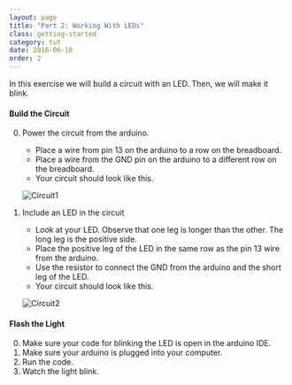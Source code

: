 ```yaml
---
layout: page
title: "Part 2: Working With LEDs"
class: getting-started
category: tut
date: 2016-06-18
order: 2
---
```


In this exercise we will build a circuit with an LED. Then, we will make it blink.

#### Build the Circuit

0. Power the circuit from the arduino.
    * Place a wire from pin 13 on the arduino to a row on the breadboard.
    * Place a wire from the GND pin on the arduino to  a different row on the breadboard.
    * Your circuit should look like this.

    ![Circuit1]({{site.baseurl}}/assets/part1/power-breadboard-img.jpg)

0. Include an LED in the circuit
    * Look at your LED. Observe that one leg is longer than the other. The long leg is the positive side.
    * Place the positive leg of the LED in the same row as the pin 13 wire from the arduino.
    * Use the resistor to connect the GND from the arduino and the short leg of the LED.
    * Your circuit should look like this.

    ![Circuit2]({{site.baseurl}}/assets/part1/add-led.jpg)

#### Flash the Light

0. Make sure your code for blinking the LED is open in the arduino IDE.
0. Make sure your arduino is plugged into your computer.
0. Run the code.
0. Watch the light blink.
